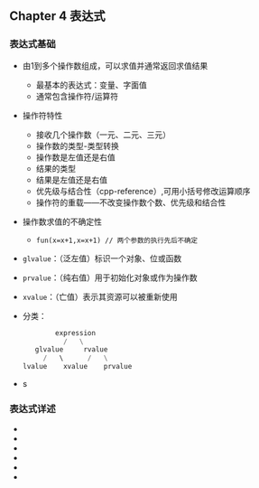 ## Chapter 4 表达式

### 表达式基础

- 由1到多个操作数组成，可以求值并通常返回求值结果
  - 最基本的表达式：变量、字面值
  - 通常包含操作符/运算符
- 操作符特性
  - 接收几个操作数（一元、二元、三元）
  - 操作数的类型-类型转换
  - 操作数是左值还是右值
  - 结果的类型
  - 结果是左值还是右值
  - 优先级与结合性（cpp-reference）,可用小括号修改运算顺序
  - 操作符的重载——不改变操作数个数、优先级和结合性
- 操作数求值的不确定性
  - `fun(x=x+1,x=x+1) // 两个参数的执行先后不确定`
- `glvalue`：（泛左值）标识一个对象、位或函数
- `prvalue`：（纯右值）用于初始化对象或作为操作数


- `xvalue`：（亡值）表示其资源可以被重新使用

- 分类：

  ```python
          expression
            /   \
     glvalue     rvalue
       /   \      /   \
  lvalue    xvalue    prvalue 
  ```

- s



















### 表达式详述


- 

- 

- 

- 

- 

- 

  

  

  











